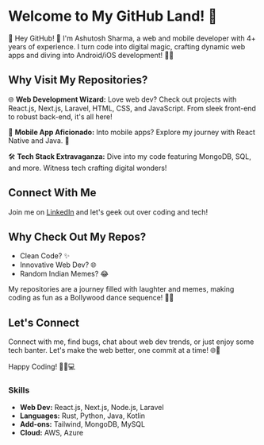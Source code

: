 # Welcome to My GitHub Land! 👋

🚀 Hey GitHub! 👋 I'm Ashutosh Sharma, a web and mobile developer with 4+ years of experience. I turn code into digital magic, crafting dynamic web apps and diving into Android/iOS development! 🌟🚀

## Why Visit My Repositories?

🌐 **Web Development Wizard:** Love web dev? Check out projects with React.js, Next.js, Laravel, HTML, CSS, and JavaScript. From sleek front-end to robust back-end, it's all here!

📱 **Mobile App Aficionado:** Into mobile apps? Explore my journey with React Native and Java. 📲

🛠️ **Tech Stack Extravaganza:** Dive into my code featuring MongoDB, SQL, and more. Witness tech crafting digital wonders!

## Connect With Me
Join me on [LinkedIn](https://www.linkedin.com/in/ashhuusharma) and let's geek out over coding and tech!

## Why Check Out My Repos?

- Clean Code? ✨
- Innovative Web Dev? 🌐
- Random Indian Memes? 😂

My repositories are a journey filled with laughter and memes, making coding as fun as a Bollywood dance sequence! 💃🎉

## Let's Connect
Connect with me, find bugs, chat about web dev trends, or just enjoy some tech banter. Let's make the web better, one commit at a time! 🌐🚀

Happy Coding! 🚴‍♂️💻

### Skills
- **Web Dev:** React.js, Next.js, Node.js, Laravel
- **Languages:** Rust, Python, Java, Kotlin
- **Add-ons:** Tailwind, MongoDB, MySQL
- **Cloud:** AWS, Azure
